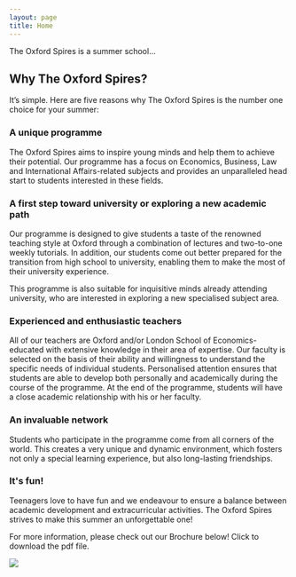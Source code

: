 ```yaml
---
layout: page
title: Home
---
```


<p class="lead">
    The Oxford Spires is a summer school...
</p>

## Why The Oxford Spires?

It’s simple. Here are five reasons why The Oxford Spires is the number one choice for your summer:

### A unique programme

The Oxford Spires aims to inspire young minds and help them to achieve their potential. Our programme has a focus on Economics, Business, Law and International Affairs-related subjects and provides an unparalleled head start to students interested in these fields.

### A first step toward university or exploring a new academic path

Our programme is designed to give students a taste of the renowned teaching style at Oxford through a combination of lectures and two-to-one weekly tutorials. In addition, our students come out better prepared for the transition from high school to university, enabling them to make the most of their university experience.

This programme is also suitable for inquisitive minds already attending university, who are interested in exploring a new specialised subject area.

### Experienced and enthusiastic teachers

All of our teachers are Oxford and/or London School of Economics-educated with extensive knowledge in their area of expertise. Our faculty is selected on the basis of their ability and willingness to understand the specific needs of individual students. Personalised attention ensures that students are able to develop both personally and academically during the course of the programme. At the end of the programme, students will have a close academic relationship with his or her faculty. 

### An invaluable network

Students who participate in the programme come from all corners of the world. This creates a very unique and dynamic environment, which fosters not only a special learning experience, but also long-lasting friendships.

### It's fun!

Teenagers love to have fun and we endeavour to ensure a balance between academic development and extracurricular activities. The Oxford Spires strives to make this summer an unforgettable one!

<p class="message">
  For more information, please check out our Brochure below! Click to download the pdf file.
</p>
<a href="https://dl.dropboxusercontent.com/u/516841/GlobalME/Oxford%20Spires%20Brochure%20%282014%29.pdf"><img src="https://dl.dropboxusercontent.com/u/516841/GlobalME/booklet.png" /></a>